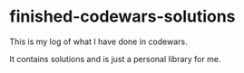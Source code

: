 # finished-codewars-solutions

This is my log of what I have done in codewars.

It contains solutions and is just a personal library for me.
